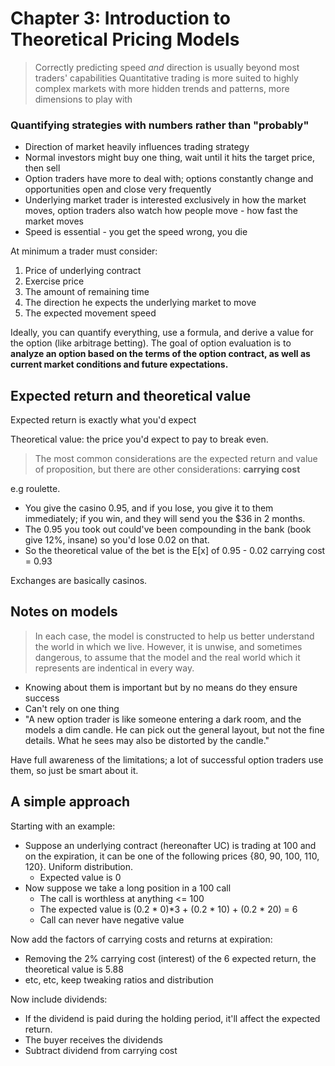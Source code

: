 # Chapter 3: Introduction to Theoretical Pricing Models 
> Correctly predicting speed *and* direction is usually beyond most traders' capabilities
> Quantitative trading is more suited to highly complex markets with more hidden trends and patterns, more dimensions to play with

### Quantifying strategies with numbers rather than "probably"
* Direction of market heavily influences trading strategy
* Normal investors might buy one thing, wait until it hits the target price, then sell
* Option traders have more to deal with; options constantly change and opportunities open and close very frequently
* Underlying market trader is interested exclusively in how the market moves, option traders also watch how people move - how fast the market moves 
* Speed is essential - you get the speed wrong, you die

At minimum a trader must consider:
1. Price of underlying contract
2. Exercise price
3. The amount of remaining time
4. The direction he expects the underlying market to move
5. The expected movement speed

Ideally, you can quantify everything, use a formula, and derive a value for the option (like arbitrage betting). The goal of option evaluation is to **analyze an option based on the terms of the option contract, as well as current market conditions and future expectations.**

## Expected return and theoretical value
Expected return is exactly what you'd expect

Theoretical value: the price you'd expect to pay to break even. 
> The most common considerations are the expected return and value of proposition, but there are other considerations: **carrying cost** 

e.g roulette. 
* You give the casino 0.95, and if you lose, you give it to them immediately; if you win, and they will send you the $36 in 2 months.
* The 0.95 you took out could've been compounding in the bank (book give 12%, insane) so you'd lose 0.02 on that. 
* So the theoretical value of the bet is the E[x] of 0.95 - 0.02 carrying cost = 0.93

Exchanges are basically casinos.

## Notes on models
> In each case, the model is constructed to help us better understand the world in which we live. However, it is unwise, and sometimes dangerous, to assume that the model and the real world which it represents are indentical in every way.

* Knowing about them is important but by no means do they ensure success
* Can't rely on one thing
* "A new option trader is like someone entering a dark room, and the models a dim candle. He can pick out the general layout, but not the fine details. What he sees may also be distorted by the candle."

Have full awareness of the limitations; a lot of successful option traders use them, so just be smart about it.

## A simple approach
Starting with an example:
* Suppose an underlying contract (hereonafter UC) is trading at 100 and on the expiration, it can be one of the following prices {80, 90, 100, 110, 120}. Uniform distribution.
    * Expected value is 0
* Now suppose we take a long position in a 100 call
    * The call is worthless at anything <= 100
    * The expected value is (0.2 * 0)\*3 + (0.2 * 10) + (0.2 * 20) = 6
    * Call can never have negative value

Now add the factors of carrying costs and returns at expiration:
* Removing the 2% carrying cost (interest) of the 6 expected return, the theoretical value is 5.88
* etc, etc, keep tweaking ratios and distribution

Now include dividends:
* If the dividend is paid during the holding period, it'll affect the expected return. 
* The buyer receives the dividends
* Subtract dividend from carrying cost


